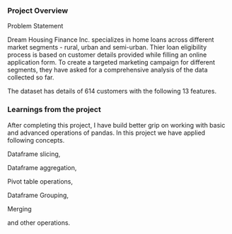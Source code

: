 ### Project Overview

 Problem Statement

Dream Housing Finance Inc. specializes in home loans across different market segments - rural, urban and semi-urban. Thier loan eligibility process is based on customer details provided while filling an online application form. To create a targeted marketing campaign for different segments, they have asked for a comprehensive analysis of the data collected so far.

The dataset has details of 614 customers with the following 13 features.




### Learnings from the project

 After completing this project, I have build better grip on working with basic and advanced operations of pandas. In this project we have applied following concepts.

Dataframe slicing,

Dataframe aggregation,

Pivot table operations,

Dataframe Grouping,

Merging

and other operations.
